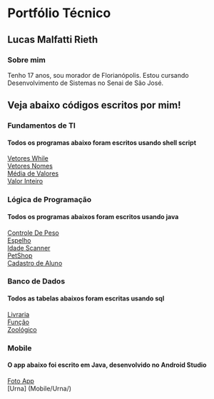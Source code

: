  # Portfólio Técnico 
## Lucas Malfatti Rieth 
### Sobre mim
Tenho 17 anos, sou morador de Florianópolis. Estou cursando Desenvolvimento de Sistemas no Senai de São José.
## Veja abaixo códigos escritos por mim!
### Fundamentos de TI
#### Todos os programas abaixo foram escritos usando shell script
[Vetores While](FundamentosTI/exemplos/VetoresWhile.sh) <br>
[Vetores Nomes](FundamentosTI/exemplos/Vetores_nomes.sh) <br>
[Média de Valores](FundamentosTI/exemplos/médiadevalores.sh) <br>
[Valor Inteiro](FundamentosTI/exemplos/valorinteiro.sh) <br>


### Lógica de Programação
#### Todos os programas abaixos foram escritos usando java
[Controle De Peso](LógicaDeProgramação/controleDePeso.java) <br>
[Espelho](LógicaDeProgramação/espelho.java) <br>
[Idade Scanner](LógicaDeProgramação/idadeScanner.java) <br>
[PetShop](FundamentosTI/exemplos/PetShop) <br>
<a href="https://github.com/lucasmalfatti/portfolioTecnico2A/tree/main/L%C3%B3gicaDePrograma%C3%A7%C3%A3o/CadastraAluno">Cadastro de Aluno</a>


### Banco de Dados
#### Todos as tabelas abaixos foram escritas usando sql
[Livraria](FundamentoDeBD/Livraria.sql) <br>
[Função](FundamentoDeBD/Função.sql) <br>
[Zoológico](FundamentoDeBD/zoológico.sql) <br>

### Mobile
#### O app abaixo foi escrito em Java, desenvolvido no Android Studio
[Foto App](Mobile/AppFoto/) <br>
[Urna] (Mobile/Urna/)

